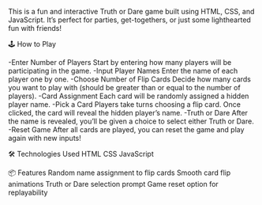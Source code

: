 This is a fun and interactive Truth or Dare game built using HTML, CSS, and JavaScript. It’s perfect for parties, get-togethers, or just some lighthearted fun with friends!

🕹️ How to Play

-Enter Number of Players
Start by entering how many players will be participating in the game.
-Input Player Names
Enter the name of each player one by one.
-Choose Number of Flip Cards
Decide how many cards you want to play with (should be greater than or equal to the number of players).
-Card Assignment
Each card will be randomly assigned a hidden player name.
-Pick a Card
Players take turns choosing a flip card. Once clicked, the card will reveal the hidden player’s name.
-Truth or Dare
After the name is revealed, you’ll be given a choice to select either Truth or Dare.
-Reset Game
After all cards are played, you can reset the game and play again with new inputs!

🛠️ Technologies Used
HTML
CSS
JavaScript

📦 Features
Random name assignment to flip cards
Smooth card flip animations
Truth or Dare selection prompt
Game reset option for replayability
